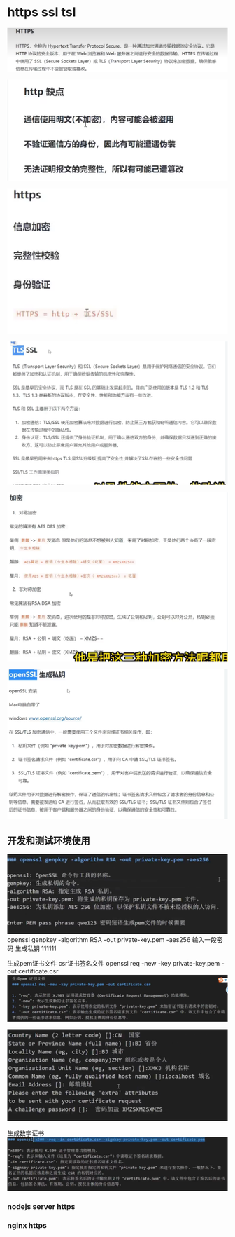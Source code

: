 # https ssl tsl


![](../../source/img/2024-05-08-23-43-39.png)

![](../../source/img/2024-05-08-23-51-34.png)


![](../../source/img/2024-05-08-23-52-04.png)

 
 ![](../../source/img/2024-05-08-23-52-31.png)

  ![](../../source/img/2024-05-08-23-53-27.png)

  ![](../../source/img/2024-05-10-06-54-54.png)

## 开发和测试环境使用
![](../../source/img/2024-05-10-06-57-58.png)
openssl genpkey -algorithm RSA -out private-key.pem -aes256
输入一段密码 生成私钥 111111

生成pem证书文件  csr证书签名文件
openssl req -new -key private-key.pem -out certificate.csr  
![](../../source/img/2024-05-10-07-03-28.png)

![](../../source/img/2024-05-10-07-04-42.png)

生成数字证书
![](../../source/img/2024-05-10-07-06-33.png)
### nodejs server https
### nginx https